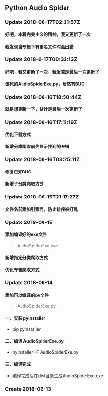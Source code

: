 ## Python Audio Spider

### Update 2018-06-17T02:31:57Z

#### 好吧，本着完美主义的精神，我又更新了一次

#### 我发现当专辑下有重名文件时会出错

### Update 2018-6-17T00:33:13Z

#### 好吧，我又更新了一次，我发誓是最后一次更新了

#### 该死的AudioSpiderExe.py，居然有BUG

### Update 2018-06-16T18:50:44Z

#### 就是想更新一下，估计是最后一次更新了

### Update 2018-06-16T17:11:19Z

#### 优化下载方式

#### 新增分类爬取前先显示找到的专辑

### Update 2018-06-16T03:25:11Z

#### 修复已知BUG

#### 新增子分类爬取方式

### Update 2018-06-15T21:17:27Z
    
#### 文件名前添加引索号，防止排序被打乱

### Update 2018-06-15

#### 添加编译好的exe文件
>
> AudioSpiderExe.exe
>
#### 新增指定分类爬取方式

#### 优化专辑爬取方式

### Update 2018-06-14
    
#### 添加可以编译的py文件
>
> AudioSpiderExe.py
>

#### 一、安装 pyinstaller
* pip pyinstaller
#### 二、编译 AudioSpiderExe.py
* pyinstaller -F AudioSpiderExe.py
#### 三、编译完成
* 编译完成后在dist目录生成AudioSpiderExe.exe


### Create 2018-06-13
